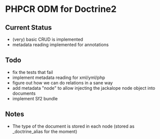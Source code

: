 PHPCR ODM for Doctrine2
=======================

Current Status
--------------

* (very) basic CRUD is implemented
* metadata reading implemented for annotations

Todo
----

* fix the tests that fail
* implement metadata reading for xml/yml/php
* figure out how we can do relations in a sane way
* add metadata "node" to allow injecting the jackalope node object into documents
* implement Sf2 bundle

Notes
-----

* The type of the document is stored in each node (stored as _doctrine_alias for the moment)
